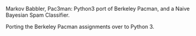 Markov Babbler, Pac3man: Python3 port of Berkeley Pacman, and a Naive Bayesian Spam Classifier.

Porting the Berkeley Pacman assignments over to Python 3.
